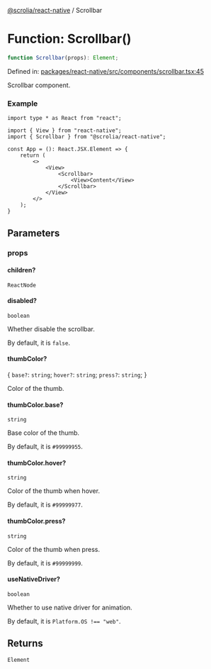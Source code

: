 [@scrolia/react-native](../README.md) / Scrollbar

# Function: Scrollbar()

```ts
function Scrollbar(props): Element;
```

Defined in: [packages/react-native/src/components/scrollbar.tsx:45](https://github.com/alpheustangs/scrolia/blob/99f515e4b0095d09a280c57c2fd0f9cf08d6dcf1/packages/react-native/src/components/scrollbar.tsx#L45)

Scrollbar component.

### Example

```tsx
import type * as React from "react";

import { View } from "react-native";
import { Scrollbar } from "@scrolia/react-native";

const App = (): React.JSX.Element => {
    return (
        <>
            <View>
                <Scrollbar>
                    <View>Content</View>
                </Scrollbar>
            </View>
        </>
    );
}
```

## Parameters

### props

#### children?

`ReactNode`

#### disabled?

`boolean`

Whether disable the scrollbar.

By default, it is `false`.

#### thumbColor?

\{
  `base?`: `string`;
  `hover?`: `string`;
  `press?`: `string`;
\}

Color of the thumb.

#### thumbColor.base?

`string`

Base color of the thumb.

By default, it is `#99999955`.

#### thumbColor.hover?

`string`

Color of the thumb when hover.

By default, it is `#99999977`.

#### thumbColor.press?

`string`

Color of the thumb when press.

By default, it is `#99999999`.

#### useNativeDriver?

`boolean`

Whether to use native driver for animation.

By default, it is `Platform.OS !== "web"`.

## Returns

`Element`
